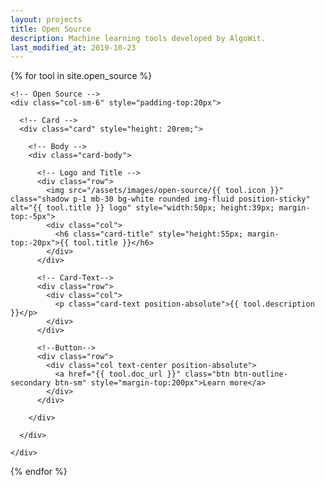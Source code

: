 ```yaml
---
layout: projects
title: Open Source
description: Machine learning tools developed by AlgoWit.
last_modified_at: 2019-10-23
---
```


<div class="row">

  <!-- Looping through open source -->
  {% for tool in site.open_source %}

    <!-- Open Source -->
    <div class="col-sm-6" style="padding-top:20px">

      <!-- Card -->
      <div class="card" style="height: 20rem;">

        <!-- Body -->
        <div class="card-body">

          <!-- Logo and Title -->
          <div class="row">
            <img src="/assets/images/open-source/{{ tool.icon }}" class="shadow p-1 mb-30 bg-white rounded img-fluid position-sticky" alt="{{ tool.title }} logo" style="width:50px; height:39px; margin-top:-5px">
            <div class="col">
              <h6 class="card-title" style="height:55px; margin-top:-20px">{{ tool.title }}</h6>
            </div>
          </div>

          <!-- Card-Text--> 
          <div class="row"> 
            <div class="col">  
              <p class="card-text position-absolute">{{ tool.description }}</p>
            </div>
          </div>

          <!--Button-->
          <div class="row">
            <div class="col text-center position-absolute">
              <a href="{{ tool.doc_url }}" class="btn btn-outline-secondary btn-sm" style="margin-top:200px">Learn more</a>
            </div>
          </div>

        </div>

      </div>

    </div>

  {% endfor %}

</div>



